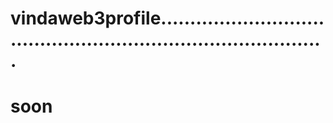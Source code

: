 # vindaweb3profile..................................................................................
# soon
